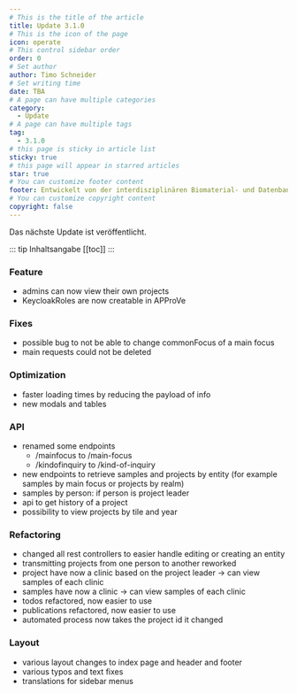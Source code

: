 ```yaml
---
# This is the title of the article
title: Update 3.1.0
# This is the icon of the page
icon: operate
# This control sidebar order
order: 0
# Set author
author: Timo Schneider
# Set writing time
date: TBA
# A page can have multiple categories
category:
  - Update
# A page can have multiple tags
tag:
  - 3.1.0
# this page is sticky in article list
sticky: true
# this page will appear in starred articles
star: true
# You can customize footer content
footer: Entwickelt von der interdisziplinären Biomaterial- und Datenbank Frankfurt (iBDF)
# You can customize copyright content
copyright: false
---
```


Das nächste Update ist veröffentlicht.

<!-- more -->
::: tip Inhaltsangabe
[[toc]]
:::

### Feature
- admins can now view their own projects
- KeycloakRoles are now creatable in APProVe

### Fixes
- possible bug to not be able to change commonFocus of a main focus
- main requests could not be deleted

### Optimization
- faster loading times by reducing the payload of info
- new modals and tables

### API
- renamed some endpoints
  - /mainfocus to /main-focus
  - /kindofinquiry to /kind-of-inquiry
- new endpoints to retrieve samples and projects by entity (for example samples by main focus or projects by realm)
- samples by person: if person is project leader
- api to get history of a project
- possibility to view projects by tile and year

### Refactoring
- changed all rest controllers to easier handle editing or creating an entity
- transmitting projects from one person to another reworked
- project have now a clinic based on the project leader -> can view samples of each clinic
- samples have now a clinic -> can view samples of each clinic
- todos refactored, now easier to use
- publications refactored, now easier to use
- automated process now takes the project id it changed

### Layout
- various layout changes to index page and header and footer
- various typos and text fixes
- translations for sidebar menus